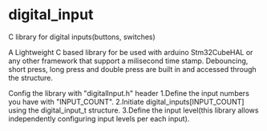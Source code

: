 # digital_input
C library for digital inputs(buttons, switches)

A Lightweight C based library for be used with arduino Stm32CubeHAL or any other framework that support a milisecond time stamp.
Debouncing, short press, long press and double press are built in and accessed through the structure.

Config the library with "digitalInput.h" header
	1.Define the input numbers you have with "INPUT_COUNT".
	2.Initiate digital_inputs[INPUT_COUNT] using the digital_input_t structure.
	3.Define the input level(this library allows independently configuring input levels per each input).
